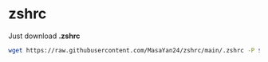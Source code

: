 # zshrc

Just download **.zshrc**
```sh
wget https://raw.githubusercontent.com/MasaYan24/zshrc/main/.zshrc -P $HOME/
```
